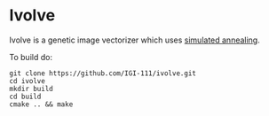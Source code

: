 Ivolve
======

Ivolve is a genetic image vectorizer which uses [simulated annealing](http://en.wikipedia.org/wiki/Simulated_annealing).

To build do:
```
git clone https://github.com/IGI-111/ivolve.git
cd ivolve
mkdir build
cd build
cmake .. && make
```
